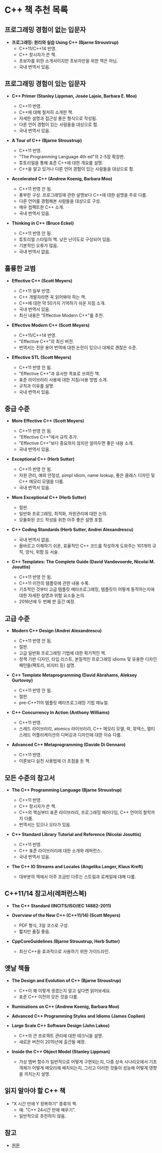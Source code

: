# C++ 책 추천 목록

## 프로그래밍 경험이 없는 입문자
- **프로그래밍: 원리와 실습 Using C++ (Bjarne Stroustrup)**
  - C++11/C++14 반영.
  - C++ 창시자가 쓴 책.
  - 초보자를 위한 소개서이지만 초보자만을 위한 책은 아님.
  - 국내 번역서 있음.

## 프로그래밍 경험이 있는 입문자
- **C++ Primer (Stanley Lippman, Josée Lajoie, Barbara E. Moo)**
  - C++11 반영.
  - C++에 대해 철저히 소개한 책.
  - 자세한 설명과 접근성 좋은 형식으로 작성됨.
  - 다른 언어 경험이 있는 사람들을 대상으로 함.
  - 국내 번역서 있음.

- **A Tour of C++ (Bjarne Stroustrup)**
  - C++11 반영.
  - "The Programming Language 4th ed"의 2-5장 확장판.
  - 튜토리얼을 통해 표준 C++에 대한 개요를 설명.
  - C++을 알고 있거나 다른 언어 경험이 있는 사람들을 대상으로 함.

- **Accelerated C++ (Andrew Koenig, Barbara Moo)**
  - C++11 반영 안 됨.
  - 풍부한 구성. 프로그래밍에 관한 설명보다 C++에 대한 설명을 주로 다룸.
  - 다른 언어를 경험해본 사람들을 대상으로 구성.
  - 매우 컴팩트한 C++ 소개.
  - 국내 번역서 있음.

- **Thinking in C++ (Bruce Eckel)**
  - C++11 반영 안 됨.
  - 튜토리얼 스타일의 책. 낮은 난이도로 구성되어 있음.
  - 기본적인 오류가 많음.
  - 국내 번역서 없음.

## 훌륭한 교범
- **Effective C++ (Scott Meyers)**
  - C++11 일부 반영.
  - C++ 개발자라면 꼭 읽어봐야 하는 책.
  - C++에 대한 약 50가지 기억하기 쉬운 지침 소개.
  - 국내 번역서 있음.
  - 최신 내용은 "Effective Modern C++"를 추천.

- **Effective Modern C++ (Scott Meyers)**
  - C++11/C++14 반영.
  - "Effective C++"의 최신 버전.
  - 번역서는 전문 용어 번역에 대한 논란이 있으나 대체로 괜찮은 수준.

- **Effective STL (Scott Meyers)**
  - C++11 반영 안 됨.
  - "Effective C++"과 유사한 목표로 쓰여진 책.
  - 표준 라이브러리 사용에 대한 지침/사용 방법 소개.
  - 규칙과 이유를 설명.
  - 국내 번역서 있음.

## 중급 수준
- **More Effective C++ (Scott Meyers)**
  - C++11 반영 안 됨.
  - "Effective C++"에서 규칙 추가.
  - "Effective C++"보다 중요하지 않지만 알아두면 좋은 내용 소개.
  - 국내 번역서 있음.

- **Exceptional C++ (Herb Sutter)**
  - C++11 반영 안 됨.
  - 자원 관리, 예외 안정성, pimpl idiom, name lookup, 좋은 클래스 디자인 및 C++ 메모리 모델을 다룸.
  - 국내 번역서 있음.

- **More Exceptional C++ (Herb Sutter)**
  - 절판.
  - 일반화 프로그래밍, 최적화, 자원관리에 대한 논의.
  - 모듈화된 코드 작성을 위한 아주 좋은 설명 포함.

- **C++ Coding Standards (Herb Sutter, Andrei Alexandrescu)**
  - 국내 번역서 없음.
  - 올바르고 이해하기 쉬운, 효율적인 C++ 코드를 작성하게 도와주는 101개의 규칙, 양식, 위험 등 서술.

- **C++ Templates: The Complete Guide (David Vandevoorde, Nicolai M. Josuttis)**
  - C++11 반영 안 됨.
  - C++11 이전의 템플릿에 관한 내용 수록.
  - 기초적인 것부터 고급 템플릿 메타프로그래밍, 템플릿이 어떻게 동작하는지에 대한 자세한 설명과 위험 요소들 논의.
  - 2016년에 두 번째 판 출간 예정.

## 고급 수준
- **Modern C++ Design (Andrei Alexandrescu)**
  - C++11 반영 안 됨.
  - 절판.
  - 고급 일반화 프로그래밍 기법에 대한 획기적인 책.
  - 정책 기반 디자인, 타입 리스트, 본질적인 프로그래밍 idioms 및 유용한 디자인 패턴들(팩토리, 비지터 등) 설명.

- **C++ Template Metaprogramming (David Abrahams, Aleksey Gurtovoy)**
  - C++11 반영 안 됨.
  - 절판.
  - pre-C++11의 템플릿 메타프로그래밍 기법 매뉴얼.

- **C++ Concurrency In Action (Anthony Williams)**
  - C++11 반영.
  - 스레드 라이브러리, atomics 라이브러리, C++ 메모리 모델, 락, 뮤텍스, 멀티스레드 어플리케이션의 디버깅과 디자인에 대한 이슈 다룸.

- **Advanced C++ Metaprogramming (Davide Di Gennaro)**
  - C++11 반영.
  - 이론보다 실전 사용법에 더 초점을 둔 책.

## 모든 수준의 참고서
- **The C++ Programming Language (Bjarne Stroustrup)**
  - C++11 반영.
  - C++ 창시자가 쓴 책.
  - C++의 핵심부터 표준 라이브러리, 프로그래밍 패러다임, C++ 언어의 철학까지 다룸.
  - 번역서는 있으나 오타가 있음.

- **C++ Standard Library Tutorial and Reference (Nicolai Josuttis)**
  - C++11 반영.
  - C++ 표준 라이브러리에 대한 소개와 레퍼런스.
  - 국내 번역서 있음.

- **The C++ IO Streams and Locales (Angelika Langer, Klaus Kreft)**
  - 대부분의 책에서 아주 조금만 다루는 스트림과 로케일에 대해 다룸.

## C++11/14 참고서(레퍼런스북)
- **The C++ Standard (INCITS/ISO/IEC 14882-2011)**
- **Overview of the New C++ (C++11/14) (Scott Meyers)**
  - PDF 형식, 3일 코스로 구성.
  - 짧지만 품질 좋음.

- **CppCoreGuidelines (Bjarne Stroustrup, Herb Sutter)**
  - 최신 C++을 효과적으로 사용하기 위한 가이드라인.

## 옛날 책들
- **The Design and Evolution of C++ (Bjarne Stroustrup)**
  - C++이 왜 이렇게 생겼는지 알고 싶다면 읽어보세요.
  - 표준 C++ 이전의 모든 것을 다룸.

- **Ruminations on C++ (Andrew Koenig, Barbara Moo)**
- **Advanced C++ Programming Styles and Idioms (James Coplien)**
- **Large Scale C++ Software Design (John Lakos)**
  - C++의 큰 프로젝트 관리에 대한 테크닉을 설명.
  - 새로운 버전이 2015년에 출간될 예정.

- **Inside the C++ Object Model (Stanley Lippman)**
  - 가상 멤버 함수가 일반적으로 어떻게 구현되는지, 다중 상속 시나리오에서 기초 객체가 어떻게 메모리에 배치되는지, 그리고 이러한 것들이 성능에 어떻게 영향을 끼치는지 설명.

## 읽지 말아야 할 C++ 책
- "X 시간 만에 Y 정복하기" 종류의 책.
  - 예: "C++ 24시간 만에 배우기".
  - 일반적으로 추천하지 않음.
 
## 참고
- [원문](http://stackoverflow.com/questions/388242/the-definitive-c-book-guide-and-list)
